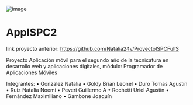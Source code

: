 ![image](https://github.com/Natalia24v/TurnowApp/assets/88351561/5d017d0e-c35f-4930-bba2-cd9293f4ae30)

# AppISPC2

link proyecto anterior:
https://github.com/Natalia24v/ProyectoISPCFullS

Proyecto Aplicación móvil para el segundo año de la tecnicatura en desarrollo web y aplicaciones digitales, módulo: Programador de Aplicaciones Móviles 

Integrantes:
•	Gonzalez Natalia
•	Goldy Brian Leonel
•	Duro Tomas Agustín
•	Ruiz Natalia Noemi
•	Peveri Guillermo A
•	Rochetti Uriel Agustín
•	Fernández Maximiliano
•	Gambone Joaquín
